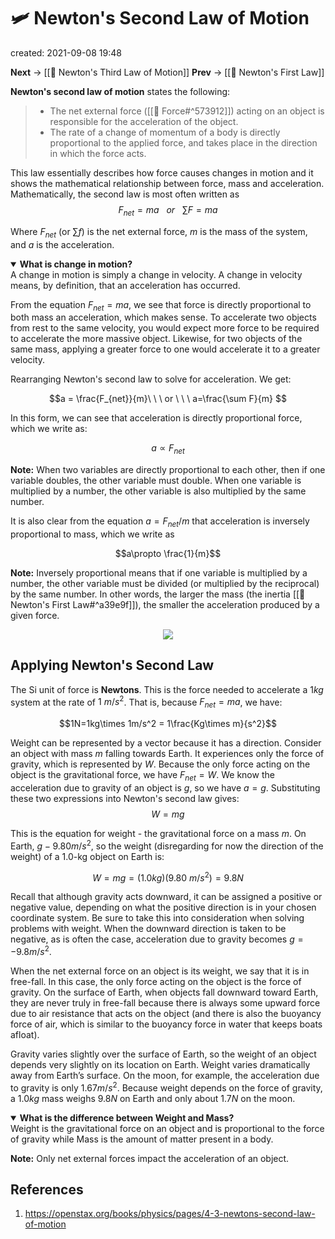 # 🛩  Newton's Second Law of Motion
created: 2021-09-08 19:48

**Next** -> [[🧨 Newton's Third Law of Motion]]
**Prev** -> [[🥼 Newton's First Law]]

**Newton's second law of motion** states the following:

> * The net external force ([[💨 Force#^573912]]) acting on an object is responsible for the acceleration of the object.
> * The rate of a change of momentum of a body is directly proportional to the applied force, and takes place in the direction in which the force acts.

This law essentially describes how force causes changes in motion and it shows the mathematical relationship between force, mass and acceleration. Mathematically, the second law is most often written as
$$
	F_{net}=ma\ \ \ or \ \ \ \sum{F} = ma
$$

Where $F_{net}$ (or $\sum f$) is the net external force, $m$ is the mass of the system, and $a$ is the acceleration. 

<details open>
	<summary><b>What is change in motion?</b></summary>
		A change in motion is simply a change in velocity. A change in velocity means, by definition, that an acceleration has occurred.
</details>

From the equation $F_{net}=ma$, we see that force is directly proportional to both mass an acceleration, which makes sense. To accelerate two objects from rest to the same velocity, you would expect more force to be required to accelerate the more massive object. Likewise, for two objects of the same mass, applying a greater force to one would accelerate it to a greater velocity.

Rearranging Newton's second law to solve for acceleration. We get:

$$a = \frac{F_{net}}{m}\ \ \ or \ \ \ a=\frac{\sum F}{m} $$

In this form, we can see that acceleration is directly proportional force, which we write as:

$$a\propto F_{net}$$

**Note:** When two variables are directly proportional to each other, then if one variable doubles, the other variable must double. When one variable is multiplied by a number, the other variable is also multiplied by the same number.

It is also clear from the equation $a=F_{net}/m$ that acceleration is inversely proportional to mass, which we write as 

$$a\propto \frac{1}{m}$$

**Note:** Inversely proportional means that if one variable is multiplied by a number, the other variable must be divided (or multiplied by the reciprocal) by the same number. In other words, the larger the mass (the inertia [[🥼 Newton's First Law#^a39e9f]]), the smaller the acceleration produced by a given force.

<p align="center">
	<img src="https://openstax.org/apps/archive/20210713.205645/resources/61192c4a135a23fc42b216ba2fd937fb9962e24a">
</p>

## Applying Newton's Second Law
The Si unit of force is **Newtons**. This is the force needed to accelerate a $1kg$ system at the rate of $1\ m/s^2$. That is, because $F_{net}=ma$, we have:

$$1N=1kg\times 1m/s^2 = 1\frac{Kg\times m}{s^2}$$

Weight can be represented by a vector because it has a direction.
Consider an object with mass $m$ falling towards Earth. It experiences only the force of gravity, which is represented by $W$. Because the only force acting on the object is the gravitational force, we have $F_{net}=W$. We know the acceleration due to gravity of an object is $g$, so we have $a=g$. Substituting these two expressions into Newton's second law gives:
$$ W=mg$$

This is the equation for weight - the gravitational force on a mass $m$. On Earth, $g-9.80m/s^2$, so the weight (disregarding for now the direction of the weight) of a 1.0-kg object on Earth is:

$$W=mg=(1.0kg)(9.80\ m/s^2)=9.8N$$

Recall that although gravity acts downward, it can be assigned a positive or negative value, depending on what the positive direction is in your chosen coordinate system. Be sure to take this into consideration when solving problems with weight. When the downward direction is taken to be negative, as is often the case, acceleration due to gravity becomes  $g = −9.8 m/s^2$.

When the net external force on an object is its weight, we say that it is in free-fall. In this case, the only force acting on the object is the force of gravity. On the surface of Earth, when objects fall downward toward Earth, they are never truly in free-fall because there is always some upward force due to air resistance that acts on the object (and there is also the buoyancy force of air, which is similar to the buoyancy force in water that keeps boats afloat).

Gravity varies slightly over the surface of Earth, so the weight of an object depends very slightly on its location on Earth. Weight varies dramatically away from Earth’s surface. On the moon, for example, the acceleration due to gravity is only $1.67 m/s^2$. Because weight depends on the force of gravity, a $1.0kg$ mass weighs $9.8 N$ on Earth and only about $1.7 N$ on the moon.

<details open>
	<summary><b>What is the difference between Weight and Mass?</b></summary>
		Weight is the gravitational force on an object and is proportional to the force of gravity while Mass is the amount of matter present in a body.
</details>

**Note:** Only net external forces impact the acceleration of an object.

## References
1. https://openstax.org/books/physics/pages/4-3-newtons-second-law-of-motion